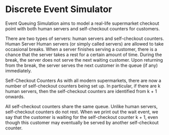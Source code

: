 # Discrete Event Simulator
Event Queuing Simulation aims to model a real-life supermarket checkout point with both human servers and self-checkout counters for customers.

There are two types of servers: human servers and self-checkout counters.
Human Server
Human servers (or simply called servers) are allowed to take occasional breaks. When a server finishes serving a customer, there is a chance that the server takes a rest for a certain amount of time. During the break, the server does not serve the next waiting customer. Upon returning from the break, the server serves the next customer in the queue (if any) immediately.

Self-Checkout Counters
As with all modern supermarkets, there are now a number of self-checkout counters being set up. In particular, if there are k human servers, then the self-checkout counters are identified from k + 1 onwards.

All self-checkout counters share the same queue.
Unlike human servers, self-checkout counters do not rest.
When we print out the wait event, we say that the customer is waiting for the self-checkout counter k + 1, even though this customer may eventually be served by another self-checkout counter.


